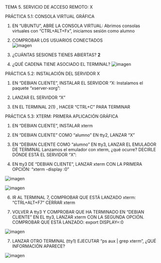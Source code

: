 TEMA 5. SERVICIO DE ACCESO REMOTO: X

PRÁCTICA 5.1: CONSOLA VIRTUAL GRÁFICA

1. EN “UBUNTU”, ABRE LA CONSOLA VIRTUAL:
Abrimos consolas virtuales con “CTRL+ALT+Fx”, iniciamos sesión como alumno

2. COMPROBAR LOS USUARIOS CONECTADOS  
![imagen](https://github.com/user-attachments/assets/21fdabdc-7d01-45d5-a159-ca6d6cdbac77)

3. ¿CUÁNTAS SESIONES TIENES ABIERTAS?
  **2**
4. ¿QUÉ CADENA TIENE ASOCIADO EL TERMINAL?
  ![imagen](https://github.com/user-attachments/assets/2bfca114-c83e-4aa5-af16-0a548887e9c4)


PRÁCTICA 5.2: INSTALACIÓN DEL SERVIDOR X
1. EN “DEBIAN CLIENTE”, INSTALAR EL SERVIDOR “X:
Instalamos el paquete “xserver-xorg”:

2. LANZAR EL SERVIDOR “X”
3. EN EL TERMINAL 2(1) , HACER “CTRL+C” PARA TERMINAR

PRÁCTICA 5.3: XTERM: PRIMERA APLICACIÓN GRÁFICA
1. EN “DEBIAN CLIENTE”, INSTALAR xterm
2. EN “DEBIAN CLIENTE” COMO “alumno” EN tty2, LANZAR “X”
3. EN “DEBIAN CLIENTE COMO “alumno” EN tty3, LANZAR EL EMULADOR DE TERMINAL
  Lanzamos el emulador con xterm, ¿qué ocurre?
  DECIRLE DÓNDE ESTÁ EL SERVIDOR “X”:

4. EN tty3 DE “DEBIAN CLIENTE”, 
LANZAR xterm CON LA PRIMERA OPCIÓN:   “xterm -display :0”

![imagen](https://github.com/user-attachments/assets/36e24c56-8c3c-454f-8d9c-088f2eee5d5e)

![imagen](https://github.com/user-attachments/assets/359d915d-29f9-4e3b-bda6-cc11606fdaf9)

6. IR AL TERMINAL 7, COMPROBAR QUE ESTÁ LANZADO xterm:
  “CTRL+ALT+F7”
  CERRAR xterm
  
7. VOLVER A tty3 Y COMPROBAR QUE HA TERMINADO
  EN “DEBIAN CLIENTE” EN EL tty3, LANZAR xterm CON LA
  SEGUNDA OPCIÓN. COMPROBAR QUE ESTÁ LANZADO:
  export DISPLAY=:0

![imagen](https://github.com/user-attachments/assets/d52ea33b-22b0-424e-b884-ebfb0748470c)

               
7. LANZAR OTRO TERMINAL (tty1)
 EJECUTAR “ps aux | grep xterm”, 
¿QUÉ INFORMACIÓN APARECE?
              
![imagen](https://github.com/user-attachments/assets/1c21533c-b4c7-436d-aa5d-de54a32344de)
